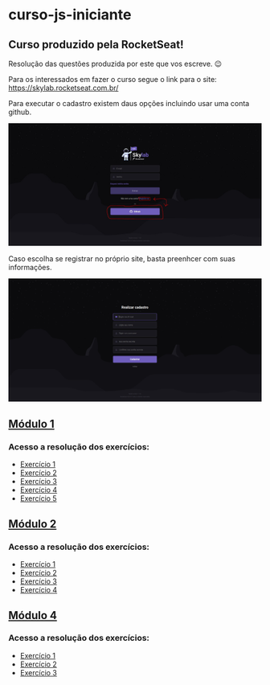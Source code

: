 # curso-js-iniciante

## Curso produzido pela RocketSeat!

Resolução das questões produzida por este que vos escreve. :wink:

Para os interessados em fazer o curso segue o link para o site: https://skylab.rocketseat.com.br/

Para executar o cadastro existem daus opções incluindo usar uma conta github.

![screenshot](tutorial.jpg)

Caso escolha se registrar no próprio site, basta preenhcer com suas informações.

![screenshot](tutorial2.jpg)

## [Módulo 1](https://github.com/brunodhein/curso-js-iniciante/tree/master/Modulo-1)

### Acesso a resolução dos exercícios:

- [Exercício 1](https://github.com/brunodhein/curso-js-iniciante/tree/master/Modulo-1/Exerc%C3%ADcio%201)
- [Exercício 2](https://github.com/brunodhein/curso-js-iniciante/tree/master/Modulo-1/Exerc%C3%ADcio%202)
- [Exercício 3](https://github.com/brunodhein/curso-js-iniciante/tree/master/Modulo-1/Exerc%C3%ADcio%203)
- [Exercício 4](https://github.com/brunodhein/curso-js-iniciante/tree/master/Modulo-1/Exerc%C3%ADcio%204)
- [Exercício 5](https://github.com/brunodhein/curso-js-iniciante/tree/master/Modulo-1/Exerc%C3%ADcio%205)


## [Módulo 2](https://github.com/brunodhein/curso-js-iniciante/tree/master/Modulo-2)

### Acesso a resolução dos exercícios:

- [Exercício 1](https://github.com/brunodhein/curso-js-iniciante/tree/master/Modulo-2/Exerc%C3%ADcio%201)
- [Exercício 2](https://github.com/brunodhein/curso-js-iniciante/tree/master/Modulo-2/Exerc%C3%ADcio%202)
- [Exercício 3](https://github.com/brunodhein/curso-js-iniciante/tree/master/Modulo-2/Exercício%203)
- [Exercício 4](https://github.com/brunodhein/curso-js-iniciante/tree/master/Modulo-2/Exerc%C3%ADcio%204)


## [Módulo 4](https://github.com/brunodhein/curso-js-iniciante/tree/master/Modulo-4)

### Acesso a resolução dos exercícios:

- [Exercício 1](https://github.com/brunodhein/curso-js-iniciante/tree/master/Modulo-4/Exerc%C3%ADcio%201)
- [Exercício 2](https://github.com/brunodhein/curso-js-iniciante/tree/master/Modulo-4/Exerc%C3%ADcio%202)
- [Exercício 3](https://github.com/brunodhein/curso-js-iniciante/tree/master/Modulo-4/Exerc%C3%ADcio%203)


